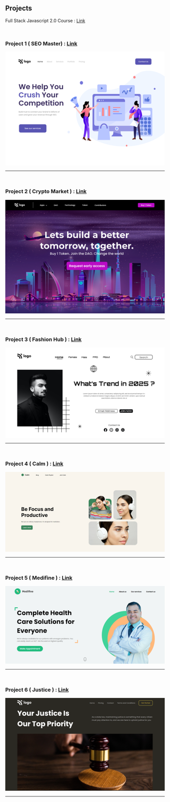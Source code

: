 ## Projects 

Full Stack Javascript 2.0 Course : [Link](https://ineuron.ai/course/Full-Stack-JavaScript-Bootcamp-2.0)

<br>

### Project 1 ( SEO Master) :  [Link](FSJS%202.0%20Project%2001/)

![image](./FSJS%202.0%20Project%2001/output.png)

---

<br>

### Project 2 ( Crypto Market ) :  [Link](FSJS%202.0%20Project%2002/)

![image](./FSJS%202.0%20Project%2002/output.png)

---

<br>

### Project 3 ( Fashion Hub ) :  [Link](FSJS%202.0%20Project%2003/)

![image](./FSJS%202.0%20Project%2003/output.png)

---

<br>

### Project 4 ( Calm ) :  [Link](FSJS%202.0%20Project%2004/)

![image](./FSJS%202.0%20Project%2004/output.png)

---

<br>

### Project 5 ( Medifine ) :  [Link](FSJS%202.0%20Project%2005/)

![image](./FSJS%202.0%20Project%2005/output.png)

---

<br>

### Project 6 ( Justice ) :  [Link](FSJS%202.0%20Project%2006/)

![image](./FSJS%202.0%20Project%2006/Output.png)

---
